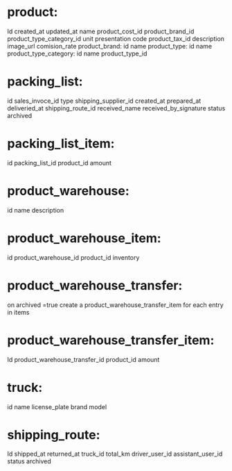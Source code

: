 # product:
Id
created_at
updated_at
name
product_cost_id
product_brand_id
product_type_category_id
unit
presentation
code
product_tax_id
description
image_url
comision_rate
product_brand:
id
name
product_type:
id
name
product_type_category:
id
name
product_type_id


# packing_list:
id
sales_invoce_id
type
shipping_supplier_id
created_at
prepared_at
deliveried_at
shipping_route_id
received_name
received_by_signature
status
archived

# packing_list_item:
id
packing_list_id
product_id
amount


# product_warehouse:
id
name
description

# product_warehouse_item:
id
product_warehouse_id
product_id
inventory

# product_warehouse_transfer:
on archived =true
create a product_warehouse_transfer_item for each entry in items


# product_warehouse_transfer_item:
Id
product_warehouse_transfer_id
product_id
amount

# truck:
id
name
license_plate
brand
model

# shipping_route:
Id
shipped_at
returned_at
truck_id
total_km
driver_user_id
assistant_user_id
status
archived 